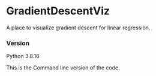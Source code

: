 # GradientDescentViz
A place to visualize gradient descent for linear regression.

### Version
Python 3.8.16

This is the Command line version of the code.